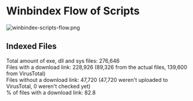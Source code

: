 # Winbindex Flow of Scripts

![winbindex-scripts-flow.png](winbindex-scripts-flow.png)

## Indexed Files

<!--FileStats-->
Total amount of exe, dll and sys files: 276,646  
Files with a download link: 228,926 (89,326 from the actual files, 139,600 from VirusTotal)  
Files without a download link: 47,720 (47,720 weren't uploaded to VirusTotal, 0 weren't checked yet)  
% of files with a download link: 82.8  
<!--/FileStats-->
